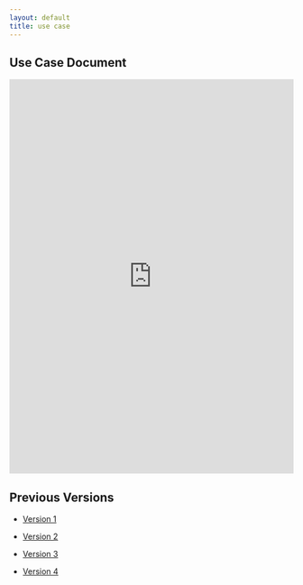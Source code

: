 ```yaml
---
layout: default
title: use case
---
```


## Use Case Document

<iframe src="https://docs.google.com/document/d/e/2PACX-1vTxvrbVQKrPNp-LZ6kGhLjy5Sktgg3GT3EI30s8X2gmCDEzu5vGsUNRB6sZoIKW1A/pub?embedded=true" style="width: 100%;height: 700px;border: none;"></iframe>

## Previous Versions

- [Version 1](https://drive.google.com/file/d/1kq_SQHAWdND2sZbjd5Xj1BiiQ9DK-jtY/view?usp=sharing)

- [Version 2](https://drive.google.com/file/d/1bPs8H65NdP4hHz0ZIkvQP0344YH1T0XZ/view?usp=sharing)

- [Version 3](https://drive.google.com/file/d/1MJPCC7UuCw7uElMcx_g6pt1YN_CCltZs/view?usp=sharing)

- [Version 4](https://drive.google.com/file/d/19lBvc1NmV1hcQ4yTxqTH80PwEXkgJPvn/view?usp=sharing)

